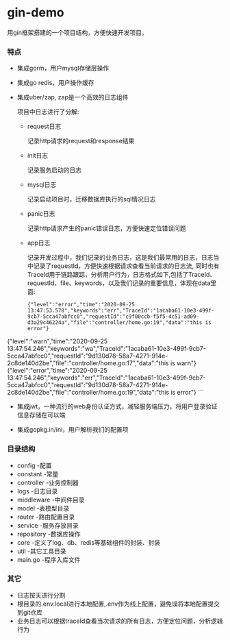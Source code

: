 # gin-demo
用gin框架搭建的一个项目结构，方便快速开发项目。

### 特点

- 集成gorm，用户mysql存储层操作

- 集成go redis，用户操作缓存

- 集成uber/zap, zap是一个高效的日志组件

  项目中日志进行了分解:

  - request日志  

    记录http请求的request和response结果

  - init日志

    记录服务启动的日志

  - mysql日志 

    记录启动项目时，迁移数据库执行的sql情况日志

  - panic日志

    记录http请求产生的panic错误日志，方便快速定位错误问题

  - app日志

    记录开发过程中，我们记录的业务日志，这是我们最常用的日志，日志当中记录了requestId，方便快速根据请求查看当前请求的日志流,
    同时也有TraceId用于链路跟踪，分析用户行为，日志格式如下,包括了TraceId、requestId、file、keywords，以及我们记录的重要信息，体现在data里面:

    ```shell
    {"level":"error","time":"2020-09-25 13:47:53.578","keywords":"err","TraceId":"1acaba61-10e3-499f-9cb7-5cca47abfcc0","requestId":"c9f00ccb-f5f5-4c51-ad09-d3a29c46224a","file":"controller/home.go:19","data":"this is error"}
{"level":"warn","time":"2020-09-25 13:47:54.246","keywords":"wa","TraceId":"1acaba61-10e3-499f-9cb7-5cca47abfcc0","requestId":"9d130d78-58a7-4271-914e-2c8de140d2be","file":"controller/home.go:17","data":"this is warn"}
{"level":"error","time":"2020-09-25 13:47:54.246","keywords":"err","TraceId":"1acaba61-10e3-499f-9cb7-5cca47abfcc0","requestId":"9d130d78-58a7-4271-914e-2c8de140d2be","file":"controller/home.go:19","data":"this is error"}
    ```

- 集成jwt，一种流行的web身份认证方式，减轻服务端压力，将用户登录验证信息存储在可以端

- 集成gopkg.in/ini，用户解析我们的配置项

### 目录结构

- config -配置
- constant -常量
- controller -业务控制器
- logs -日志目录
- middleware -中间件目录
- model -表模型目录
- router -路由配置目录
- service -服务存放目录
- repository -数据库操作
- core -定义了log、db、redis等基础组件的封装、封装
- util -其它工具目录
- main.go -程序入库文件

### 其它

- 日志按天进行分割
- 根目录的.env.local进行本地配置,.env作为线上配置，避免误将本地配置提交到git仓库
- 业务日志可以根据traceId查看当次请求的所有日志，方便定位问题，分析逻辑行为